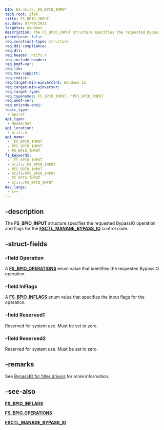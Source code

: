 ```yaml
---
UID: NS:ntifs._FS_BPIO_INPUT
tech.root: ifsk
title: FS_BPIO_INPUT
ms.date: 07/08/2021
targetos: Windows
description: The FS_BPIO_INPUT structure specifies the requested BypassIO operation and flags for the FSCTL_MANAGE_BYPASS_IO control code.
prerelease: false
req.construct-type: structure
req.ddi-compliance: 
req.dll: 
req.header: ntifs.h
req.include-header: 
req.kmdf-ver: 
req.lib: 
req.max-support: 
req.redist: 
req.target-min-winverclnt: Windows 11
req.target-min-winversvr: 
req.target-type: 
req.typenames: FS_BPIO_INPUT, *PFS_BPIO_INPUT
req.umdf-ver: 
req.unicode-ansi: 
topic_type:
 - apiref
api_type:
 - HeaderDef
api_location:
 - ntifs.h
api_name:
 - _FS_BPIO_INPUT
 - PFS_BPIO_INPUT
 - FS_BPIO_INPUT
f1_keywords:
 - _FS_BPIO_INPUT
 - ntifs/_FS_BPIO_INPUT
 - PFS_BPIO_INPUT
 - ntifs/PFS_BPIO_INPUT
 - FS_BPIO_INPUT
 - ntifs/FS_BPIO_INPUT
dev_langs:
 - c++
---
```


## -description

The **FS_BPIO_INPUT** structure specifies the requested BypassIO operation and flags for the [**FSCTL_MANAGE_BYPASS_IO**](ni-ntifs-fsctl_manage_bypass_io.md) control code.

## -struct-fields

### -field Operation

A [**FS_BPIO_OPERATIONS**](ne-ntifs-fs_bpio_operations.md) enum value that identifies the requested BypassIO operation.

### -field InFlags

A [**FS_BPIO_INFLAGS**](ne-ntifs-fs_bpio_inflags.md) enum value that specifies the input flags for the operation.

### -field Reserved1

Reserved for system use. Must be set to zero.

### -field Reserved2

Reserved for system use. Must be set to zero.

## -remarks

See [BypassIO for filter drivers](/windows-hardware/drivers/ifs/bypassio) for more information.

## -see-also

[**FS_BPIO_INFLAGS**](ne-ntifs-fs_bpio_inflags.md)

[**FS_BPIO_OPERATIONS**](ne-ntifs-fs_bpio_operations.md)

[**FSCTL_MANAGE_BYPASS_IO**](ni-ntifs-fsctl_manage_bypass_io.md)

